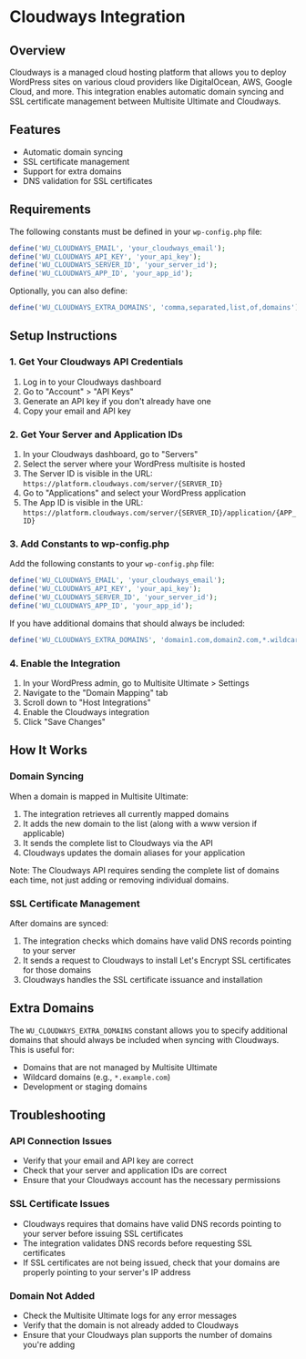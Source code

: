 # Cloudways Integration

## Overview
Cloudways is a managed cloud hosting platform that allows you to deploy WordPress sites on various cloud providers like DigitalOcean, AWS, Google Cloud, and more. This integration enables automatic domain syncing and SSL certificate management between Multisite Ultimate and Cloudways.

## Features
- Automatic domain syncing
- SSL certificate management
- Support for extra domains
- DNS validation for SSL certificates

## Requirements
The following constants must be defined in your `wp-config.php` file:

```php
define('WU_CLOUDWAYS_EMAIL', 'your_cloudways_email');
define('WU_CLOUDWAYS_API_KEY', 'your_api_key');
define('WU_CLOUDWAYS_SERVER_ID', 'your_server_id');
define('WU_CLOUDWAYS_APP_ID', 'your_app_id');
```

Optionally, you can also define:

```php
define('WU_CLOUDWAYS_EXTRA_DOMAINS', 'comma,separated,list,of,domains');
```

## Setup Instructions

### 1. Get Your Cloudways API Credentials

1. Log in to your Cloudways dashboard
2. Go to "Account" > "API Keys"
3. Generate an API key if you don't already have one
4. Copy your email and API key

### 2. Get Your Server and Application IDs

1. In your Cloudways dashboard, go to "Servers"
2. Select the server where your WordPress multisite is hosted
3. The Server ID is visible in the URL: `https://platform.cloudways.com/server/{SERVER_ID}`
4. Go to "Applications" and select your WordPress application
5. The App ID is visible in the URL: `https://platform.cloudways.com/server/{SERVER_ID}/application/{APP_ID}`

### 3. Add Constants to wp-config.php

Add the following constants to your `wp-config.php` file:

```php
define('WU_CLOUDWAYS_EMAIL', 'your_cloudways_email');
define('WU_CLOUDWAYS_API_KEY', 'your_api_key');
define('WU_CLOUDWAYS_SERVER_ID', 'your_server_id');
define('WU_CLOUDWAYS_APP_ID', 'your_app_id');
```

If you have additional domains that should always be included:

```php
define('WU_CLOUDWAYS_EXTRA_DOMAINS', 'domain1.com,domain2.com,*.wildcard.com');
```

### 4. Enable the Integration

1. In your WordPress admin, go to Multisite Ultimate > Settings
2. Navigate to the "Domain Mapping" tab
3. Scroll down to "Host Integrations"
4. Enable the Cloudways integration
5. Click "Save Changes"

## How It Works

### Domain Syncing

When a domain is mapped in Multisite Ultimate:

1. The integration retrieves all currently mapped domains
2. It adds the new domain to the list (along with a www version if applicable)
3. It sends the complete list to Cloudways via the API
4. Cloudways updates the domain aliases for your application

Note: The Cloudways API requires sending the complete list of domains each time, not just adding or removing individual domains.

### SSL Certificate Management

After domains are synced:

1. The integration checks which domains have valid DNS records pointing to your server
2. It sends a request to Cloudways to install Let's Encrypt SSL certificates for those domains
3. Cloudways handles the SSL certificate issuance and installation

## Extra Domains

The `WU_CLOUDWAYS_EXTRA_DOMAINS` constant allows you to specify additional domains that should always be included when syncing with Cloudways. This is useful for:

- Domains that are not managed by Multisite Ultimate
- Wildcard domains (e.g., `*.example.com`)
- Development or staging domains

## Troubleshooting

### API Connection Issues
- Verify that your email and API key are correct
- Check that your server and application IDs are correct
- Ensure that your Cloudways account has the necessary permissions

### SSL Certificate Issues
- Cloudways requires that domains have valid DNS records pointing to your server before issuing SSL certificates
- The integration validates DNS records before requesting SSL certificates
- If SSL certificates are not being issued, check that your domains are properly pointing to your server's IP address

### Domain Not Added
- Check the Multisite Ultimate logs for any error messages
- Verify that the domain is not already added to Cloudways
- Ensure that your Cloudways plan supports the number of domains you're adding

